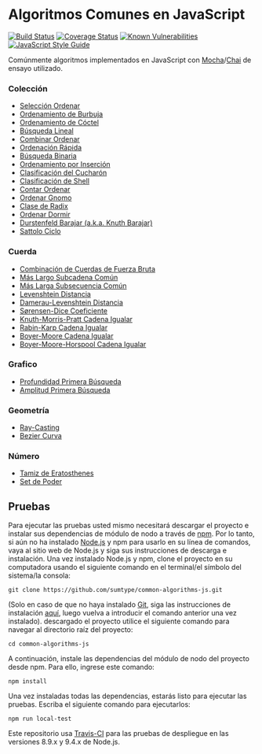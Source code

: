 # Algoritmos Comunes en JavaScript

[![Build Status](https://travis-ci.org/sumtype/common-algorithms-js.svg?branch=master)](https://travis-ci.org/sumtype/common-algorithms-js) [![Coverage Status](https://coveralls.io/repos/github/sumtype/common-algorithms-js/badge.svg?branch=master)](https://coveralls.io/github/sumtype/common-algorithms-js?branch=master) [![Known Vulnerabilities](https://snyk.io/test/github/sumtype/common-algorithms-js/badge.svg)](https://snyk.io/test/github/sumtype/common-algorithms-js) [![JavaScript Style Guide](https://img.shields.io/badge/code_style-standard-brightgreen.svg)](https://standardjs.com)

Comúnmente algoritmos implementados en JavaScript con [Mocha](https://mochajs.org/)/[Chai](http://chaijs.com/) de ensayo utilizado.

### Colección

* [Selección Ordenar](https://github.com/sumtype/common-algorithms-js/blob/master/algorithms/selectionSort.js)
* [Ordenamiento de Burbuja](https://github.com/sumtype/common-algorithms-js/blob/master/algorithms/bubbleSort.js)
* [Ordenamiento de Cóctel](https://github.com/sumtype/common-algorithms-js/blob/master/algorithms/cocktailSort.js)
* [Búsqueda Lineal](https://github.com/sumtype/common-algorithms-js/blob/master/algorithms/linearSearch.js)
* [Combinar Ordenar](https://github.com/sumtype/common-algorithms-js/blob/master/algorithms/mergeSort.js)
* [Ordenación Rápida](https://github.com/sumtype/common-algorithms-js/blob/master/algorithms/quickSort.js)
* [Búsqueda Binaria](https://github.com/sumtype/common-algorithms-js/blob/master/algorithms/binarySearch.js)
* [Ordenamiento por Inserción](https://github.com/sumtype/common-algorithms-js/blob/master/algorithms/insertionSort.js)
* [Clasificación del Cucharón](https://github.com/sumtype/common-algorithms-js/blob/master/algorithms/bucketSort.js)
* [Clasificación de Shell](https://github.com/sumtype/common-algorithms-js/blob/master/algorithms/shellSort.js)
* [Contar Ordenar](https://github.com/sumtype/common-algorithms-js/blob/master/algorithms/countingSort.js)
* [Ordenar Gnomo](https://github.com/sumtype/common-algorithms-js/blob/master/algorithms/gnomeSort.js)
* [Clase de Radix](https://github.com/sumtype/common-algorithms-js/blob/master/algorithms/radixSort.js)
* [Ordenar Dormir](https://github.com/sumtype/common-algorithms-js/blob/master/algorithms/sleepSort.js)
* [Durstenfeld Barajar (a.k.a. Knuth Barajar)](https://github.com/sumtype/common-algorithms-js/blob/master/algorithms/durstenfeldShuffle.js)
* [Sattolo Ciclo](https://github.com/sumtype/common-algorithms-js/blob/master/algorithms/sattoloCycle.js)

### Cuerda

* [Combinación de Cuerdas de Fuerza Bruta](https://github.com/sumtype/common-algorithms-js/blob/master/algorithms/bruteForceStringMatch.js)
* [Más Largo Subcadena Común](https://github.com/sumtype/common-algorithms-js/blob/master/algorithms/longestCommonSubstring.js)
* [Más Larga Subsecuencia Común](https://github.com/sumtype/common-algorithms-js/blob/master/algorithms/longestCommonSubsequence.js)
* [Levenshtein Distancia](https://github.com/sumtype/common-algorithms-js/blob/master/algorithms/levenshteinDistance.js)
* [Damerau-Levenshtein Distancia](https://github.com/sumtype/common-algorithms-js/blob/master/algorithms/damerauLevenshteinDistance.js)
* [Sørensen-Dice Coeficiente](https://github.com/sumtype/common-algorithms-js/blob/master/algorithms/sorensonDiceCoefficient.js)
* [Knuth-Morris-Pratt Cadena Igualar](https://github.com/sumtype/common-algorithms-js/blob/master/algorithms/knuthMorrisPrattStringMatch.js)
* [Rabin-Karp Cadena Igualar](https://github.com/sumtype/common-algorithms-js/blob/master/algorithms/rabinKarpStringMatch.js)
* [Boyer-Moore Cadena Igualar](https://github.com/sumtype/common-algorithms-js/blob/master/algorithms/boyerMooreStringMatch.js)
* [Boyer-Moore-Horspool Cadena Igualar](https://github.com/sumtype/common-algorithms-js/blob/master/algorithms/boyerMooreHorspoolStringMatch.js)

### Grafico

* [Profundidad Primera Búsqueda](https://github.com/sumtype/common-algorithms-js/blob/master/algorithms/depthFirstSearch.js)
* [Amplitud Primera Búsqueda](https://github.com/sumtype/common-algorithms-js/blob/master/algorithms/breadthFirstSearch.js)

### Geometría

* [Ray-Casting](https://github.com/sumtype/common-algorithms-js/blob/master/algorithms/rayCasting.js)
* [Bezier Curva](https://github.com/sumtype/common-algorithms-js/blob/master/algorithms/bezierCurve.js)

### Número

* [Tamiz de Eratosthenes](https://github.com/sumtype/common-algorithms-js/blob/master/algorithms/sieveOfEratosthenes.js)
* [Set de Poder](https://github.com/sumtype/common-algorithms-js/blob/master/algorithms/powerSet.js)

## Pruebas

Para ejecutar las pruebas usted mismo necesitará descargar el proyecto e instalar sus dependencias de módulo de nodo a través de [npm](https://www.npmjs.com/). Por lo tanto, si aún no ha instalado [Node.js](https://nodejs.org/) y npm para usarlo en su línea de comandos, vaya al sitio web de Node.js y siga sus instrucciones de descarga e instalación. Una vez instalado Node.js y npm, clone el proyecto en su computadora usando el siguiente comando en el terminal/el símbolo del sistema/la consola:

`git clone https://github.com/sumtype/common-algorithms-js.git`

(Solo en caso de que no haya instalado [Git](https://git-scm.com/), siga las instrucciones de instalación [aquí](https://git-scm.com/book/en/v2/Getting-Started-Installing-Git), luego vuelva a introducir el comando anterior una vez instalado). descargado el proyecto utilice el siguiente comando para navegar al directorio raíz del proyecto:

`cd common-algorithms-js`

A continuación, instale las dependencias del módulo de nodo del proyecto desde npm. Para ello, ingrese este comando:

`npm install`

Una vez instaladas todas las dependencias, estarás listo para ejecutar las pruebas. Escriba el siguiente comando para ejecutarlos:

`npm run local-test`

Este repositorio usa [Travis-CI](https://travis-ci.org/sumtype/common-algorithms-js) para las pruebas de despliegue en las versiones 8.9.x y 9.4.x de Node.js.
